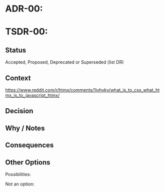 # ADR-00: 
# TSDR-00:  

## Status

Accepted, Proposed, Deprecated or Superseded (list DR)

## Context

https://www.reddit.com/r/htmx/comments/1ivhyky/what_is_to_css_what_htmx_is_to_javascript_htmx/

## Decision



## Why / Notes



## Consequences



## Other Options

Possibilities:

Not an option:

